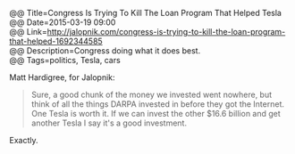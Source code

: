 @@ Title=Congress Is Trying To Kill The Loan Program That Helped Tesla  
@@ Date=2015-03-19 09:00  
@@ Link=http://jalopnik.com/congress-is-trying-to-kill-the-loan-program-that-helped-1692344585  
@@ Description=Congress doing what it does best.  
@@ Tags=politics, Tesla, cars  

Matt Hardigree, for Jalopnik:
>Sure, a good chunk of the money we invested went nowhere, but think of all the things DARPA invested in before they got the Internet. One Tesla is worth it. If we can invest the other $16.6 billion and get another Tesla I say it's a good investment.

Exactly.